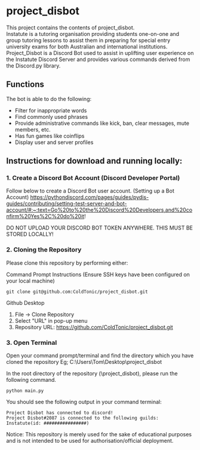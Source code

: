 # project_disbot

This project contains the contents of project_disbot. </br>
Instatute is a tutoring organisation providing students one-on-one and group tutoring lessons to assist them in preparing for special entry university exams for both Australian
and international institutions. Project_Disbot is a Discord Bot used to assist in uplifting user experience on the Instatute Discord Server and provides various commands derived from the Discord.py library.

## Functions
The bot is able to do the following:
 - Filter for inappropriate words
 - Find commonly used phrases
 - Provide administrative commands like kick, ban, clear messages, mute members, etc.
 - Has fun games like coinflips
 - Display user and server profiles

## Instructions for download and running locally:

### 1. Create a Discord Bot Account (Discord Developer Portal)
Follow below to create a Discord Bot user account. (Setting up a Bot Account)
https://pythondiscord.com/pages/guides/pydis-guides/contributing/setting-test-server-and-bot-account/#:~:text=Go%20to%20the%20Discord%20Developers,and%20confirm%20Yes%2C%20do%20it!

DO NOT UPLOAD YOUR DISCORD BOT TOKEN ANYWHERE. THIS MUST BE STORED LOCALLY!

### 2. Cloning the Repository
Please clone this repository by performing either:

Command Prompt Instructions (Ensure SSH keys have been configured on your local machine)
```
git clone git@github.com:ColdTonic/project_disbot.git
```

Github Desktop
1. File -> Clone Repository
2. Select "URL" in pop-up menu
3. Repository URL: https://github.com/ColdTonic/project_disbot.git

### 3. Open Terminal
Open your command prompt/terminal and find the directory which you have cloned the repository
Eg; C:\Users\Tom\Desktop\project_disbot

In the root directory of the repository (\project_disbot), please run the following command.
```
python main.py
```

You should see the following output in your command terminal:
```
Project Disbot has connected to discord!
Project Disbot#2087 is connected to the following guilds:
Instatute(id: ################)
```



Notice: This repository is merely used for the sake of educational purposes and is not intended to be used for authorisation/official deployment.
